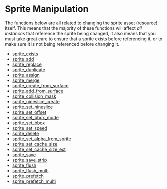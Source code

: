 # Sprite Manipulation

The functions below are all related to changing the sprite asset
(resource) itself. This means that the majority of these functions will
affect *all instances* that reference the sprite being changed, it also
means that you must take great care to ensure that a sprite exists
before referencing it, or to make sure it is not being referenced before
changing it.

-   [sprite_exists](sprite_exists)
-   [sprite_add](sprite_add)
-   [sprite_replace](sprite_replace)
-   [sprite_duplicate](sprite_duplicate)
-   [sprite_assign](sprite_assign)
-   [sprite_merge](sprite_merge)
-   [sprite_create_from_surface](sprite_create_from_surface)
-   [sprite_add_from_surface](sprite_add_from_surface)
-   [sprite_collision_mask](sprite_collision_mask)
-   [sprite_nineslice_create](sprite_nineslice_create)
-   [sprite_set_nineslice](sprite_set_nineslice)
-   [sprite_set_offset](sprite_set_offset)
-   [sprite_set_bbox_mode](sprite_set_bbox_mode)
-   [sprite_set_bbox](sprite_set_bbox)
-   [sprite_set_speed](sprite_set_speed)
-   [sprite_delete](sprite_delete)
-   [sprite_set_alpha_from_sprite](sprite_set_alpha_from_sprite)
-   [sprite_set_cache_size](sprite_set_cache_size)
-   [sprite_set_cache_size_ext](sprite_set_cache_size_ext)
-   [sprite_save](sprite_save)
-   [sprite_save_strip](sprite_save_strip)
-   [sprite_flush](sprite_flush)
-   [sprite_flush_multi](sprite_flush_multi)
-   [sprite_prefetch](sprite_prefetch)
-   [sprite_prefetch_multi](sprite_prefetch_multi)
